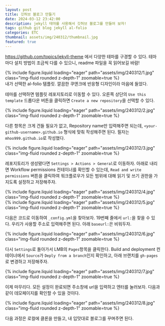 ```yaml
---
layout: post
title: 깃허브 블로그 만들기
date: 2024-03-12 23:42:00
description: jekyll 테마를 사용해서 깃허브 블로그를 만들어 보자!
tags: github git blog jekyll al-folio
categories: ETC
thumbnail: assets/img/240312/thumbnail.jpg
featured: true
---
```


https://github.com/topics/jekyll-theme 에서 다양한 테마를 구경할 수 있다. 테마 마다 설치 방법이 조금씩 다를 수 있으니, readme 파일을 꼭 읽어보길 바람!

<div class="row mt-3">
    <div class="col-sm mt-3 mt-md-0">
        {% include figure.liquid loading="eager" path="assets/img/240312/1.jpg" class="img-fluid rounded z-depth-1" zoomable=true %}
    </div>
</div>
<div class="caption">
    내가 선택한 al-folio 템플릿. 깔끔한 쿠앤크에 반응형 디자인이라 마음에 들었다.
</div>

테마를 선택하면 템플릿 레포지토리로 이동할 수 있다. 오른쪽 상단의 `Use this template` 드롭다운 버튼을 클릭하면 `Create a new repository`을 선택할 수 있다.

<div class="row mt-3">
    <div class="col-sm mt-3 mt-md-0">
        {% include figure.liquid loading="eager" path="assets/img/240312/2.jpg" class="img-fluid rounded z-depth-1" zoomable=true %}
    </div>
</div>

다른 항목은 크게 건들 필요가 없고, Repository name만 입력해주면 되는데, `<your-github-username>.github.io` 형식에 맞춰 작성해주면 된다. 필자는 `mhoo999.github.io`로 작성했다.

<div class="row mt-3">
    <div class="col-sm mt-3 mt-md-0">
        {% include figure.liquid loading="eager" path="assets/img/240312/3.jpg" class="img-fluid rounded z-depth-1" zoomable=true %}
    </div>
</div>

레포지토리가 생성됐다면 `Settings > Actions > General`로 이동하자. 아래로 내리면 Workflow permissions 컨테이너를 확인할 수 있는데, `Read and write permissions` 버튼을 클릭하여 워크플로우가 모든 범위에 대해 읽기 및 쓰기 권한을 가지도록 설정하고 저장해주자.

<div class="row mt-3">
    <div class="col-sm mt-3 mt-md-0">
        {% include figure.liquid loading="eager" path="assets/img/240312/4.jpg" class="img-fluid rounded z-depth-1" zoomable=true %}
    </div>
    <div class="col-sm mt-3 mt-md-0">
        {% include figure.liquid loading="eager" path="assets/img/240312/5.jpg" class="img-fluid rounded z-depth-1" zoomable=true %}
    </div>
</div>

다음은 코드로 이동하여 `_config.yml`을 찾아보자. 19번째 줄에서 `url:`을 찾을 수 있다. 우리가 사용할 주소로 입력해주면 된다. 아래 `baseurl:`은 비워두자.

<div class="row mt-3">
    <div class="col-sm mt-3 mt-md-0">
        {% include figure.liquid loading="eager" path="assets/img/240312/6.jpg" class="img-fluid rounded z-depth-1" zoomable=true %}
    </div>
</div>

다시 `Settings`로 돌아가서 LMB의 `Pages`항목을 클릭한다. Build and deployment 컨테이너에서 `Source`가 `Deply from a branch`인지 확인하고, 아래 브랜치를 `gh-pages`로 변경하고 저장해주자.

<div class="row mt-3">
    <div class="col-sm mt-3 mt-md-0">
        {% include figure.liquid loading="eager" path="assets/img/240312/7.jpg" class="img-fluid rounded z-depth-1" zoomable=true %}
    </div>
</div>

이제 마무리다. 모든 설정이 완료되면 주소창에 url을 입력하고 엔터를 눌러보자. 다음과 같이 데모페이지를 확인할 수 있을 것이다.

<div class="row mt-3">
    <div class="col-sm mt-3 mt-md-0">
        {% include figure.liquid loading="eager" path="assets/img/240312/8.jpg" class="img-fluid rounded z-depth-1" zoomable=true %}
    </div>
</div>

다음 과정은 로컬에 클론을 만들고, 내 입맛대로 블로그를 꾸며주면 된다.
